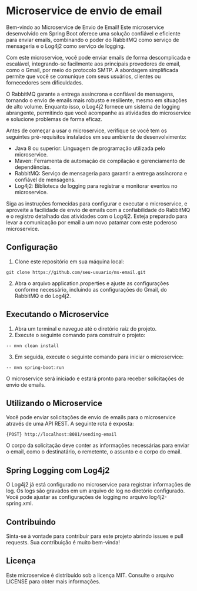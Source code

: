 # Microservice de envio de email

Bem-vindo ao Microservice de Envio de Email! Este microservice desenvolvido em Spring Boot oferece uma solução confiável e eficiente para enviar emails, combinando o poder do RabbitMQ como serviço de mensageria e o Log4j2 como serviço de logging.

Com este microservice, você pode enviar emails de forma descomplicada e escalável, integrando-se facilmente aos principais provedores de email, como o Gmail, por meio do protocolo SMTP. A abordagem simplificada permite que você se comunique com seus usuários, clientes ou fornecedores sem dificuldades.

O RabbitMQ garante a entrega assíncrona e confiável de mensagens, tornando o envio de emails mais robusto e resiliente, mesmo em situações de alto volume. Enquanto isso, o Log4j2 fornece um sistema de logging abrangente, permitindo que você acompanhe as atividades do microservice e solucione problemas de forma eficaz.

Antes de começar a usar o microservice, verifique se você tem os seguintes pré-requisitos instalados em seu ambiente de desenvolvimento:

- Java 8 ou superior: Linguagem de programação utilizada pelo microservice.
- Maven: Ferramenta de automação de compilação e gerenciamento de dependências.
- RabbitMQ: Serviço de mensageria para garantir a entrega assíncrona e confiável de mensagens.
- Log4j2: Biblioteca de logging para registrar e monitorar eventos no microservice.

Siga as instruções fornecidas para configurar e executar o microservice, e aproveite a facilidade de envio de emails com a confiabilidade do RabbitMQ e o registro detalhado das atividades com o Log4j2. Esteja preparado para levar a comunicação por email a um novo patamar com este poderoso microservice.

## Configuração
1. Clone este repositório em sua máquina local:
```
git clone https://github.com/seu-usuario/ms-email.git
```
2. Abra o arquivo application.properties e ajuste as configurações conforme necessário, incluindo as configurações do Gmail, do RabbitMQ e do Log4j2.

## Executando o Microservice
1. Abra um terminal e navegue até o diretório raiz do projeto.
2. Execute o seguinte comando para construir o projeto:
```
-- mvn clean install
```
3. Em seguida, execute o seguinte comando para iniciar o microservice:
```
-- mvn spring-boot:run
```
O microservice será iniciado e estará pronto para receber solicitações de envio de emails.

## Utilizando o Microservice
Você pode enviar solicitações de envio de emails para o microservice através de uma API REST. A seguinte rota é exposta:
```
{POST} http://localhost:8081/sending-email
```
O corpo da solicitação deve conter as informações necessárias para enviar o email, como o destinatário, o remetente, o assunto e o corpo do email.

## Spring Logging com Log4j2
O Log4j2 já está configurado no microservice para registrar informações de log. Os logs são gravados em um arquivo de log no diretório configurado. Você pode ajustar as configurações de logging no arquivo log4j2-spring.xml.

## Contribuindo
Sinta-se à vontade para contribuir para este projeto abrindo issues e pull requests. Sua contribuição é muito bem-vinda!

## Licença
Este microservice é distribuído sob a licença MIT. Consulte o arquivo LICENSE para obter mais informações.
